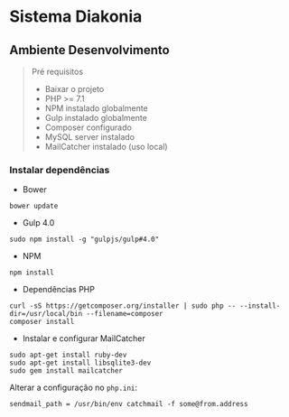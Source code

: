 # Sistema Diakonia


## Ambiente Desenvolvimento

> Pré requisitos
> - Baixar o projeto
> - PHP >= 7.1 
> - NPM instalado globalmente
> - Gulp instalado globalmente
> - Composer configurado
> - MySQL server instalado
> - MailCatcher instalado (uso local)

### Instalar dependências
- Bower
```
bower update
```

- Gulp 4.0
```
sudo npm install -g "gulpjs/gulp#4.0"
```

- NPM
```
npm install
```

- Dependências PHP
```
curl -sS https://getcomposer.org/installer | sudo php -- --install-dir=/usr/local/bin --filename=composer
composer install
```

- Instalar e configurar MailCatcher
```
sudo apt-get install ruby-dev
sudo apt-get install libsqlite3-dev
sudo gem install mailcatcher
```
Alterar a configuração no `php.ini`:
```
sendmail_path = /usr/bin/env catchmail -f some@from.address
```